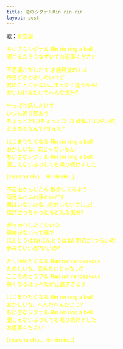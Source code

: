 ```yaml
---
title: 恋のシグナルRin rin rin
layout: post
---
```

歌：<font color="yellow">星空凛</font>

<p><font color="yellow">ちいさなシグナル Rin rin ring a bell<br />
聞こえたらうなずいてお返事ください</font></p>

<p><font color="yellow">不思議さがしだす 才能目覚めてよ<br />
毎日どきどきしたいけど<br />
君のことじゃない…まったく違うから!<br />
言いわけみたいでへんな気分?</font></p>

<p><font color="yellow">やっぱり話しかけて<br />
いつも通り笑おう<br />
ちょっとだけ(ちょっとだけ) 鼓動が(はやいの)<br />
ときめきなんで?なんで?</font></p>

<p><font color="yellow">はじまりたくなる Rin rin ring a bell<br />
おかしいな…恋じゃないもん!<br />
ちいさなシグナル Rin rin ring a bell<br />
聞こえないふりしても鳴り続けました</font></p>

<p><font color="yellow">(chu chu chu... rin rin rin...)</font></p>

<p><font color="yellow">不自由かんじたら 散歩してみよう<br />
両足ふわふわ浮かれだす<br />
君はいないかな…絶対いないでしょ!<br />
偶然会っちゃったらどんな気分?</font></p>

<p><font color="yellow">がっかりしたくないの<br />
興味がないって顔で<br />
ほんとうはね(ほんとうはね) 期待が(つらいの)<br />
夢みていいの?いいの?</font></p>

<p><font color="yellow">たしかめたくなる Ran ran rendezvous<br />
たのしいな…恋みたいじゃない?<br />
こころのカラフル Ran ran rendezvous<br />
熱くなるほっぺたが正直すぎるよ</font></p>

<p><font color="yellow">はじまりたくなる Rin rin ring a bell<br />
おかしいな…へんだへんだよう?<br />
ちいさなシグナル Rin rin ring a bell<br />
聞こえないふりしても鳴り続けました<br />
お返事ください…!</font></p>

<p><font color="yellow">(chu chu chu... rin rin rin...)</font></p>